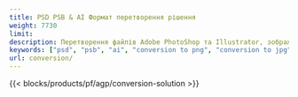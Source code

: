 ```yaml
---
title: PSD PSB & AI Формат перетворення рішення
weight: 7730
limit: 
description: Перетворення файлів Adobe PhotoShop та Illustrator, зображень та інших форматів
keywords: ["psd", "psb", "ai", "conversion to png", "conversion to jpg", "conversion to pdf", "convert to gif", "convert to bmp", "convert to tiff"]
url: conversion/
---
```


{{< blocks/products/pf/agp/conversion-solution >}} 

